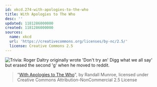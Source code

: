 ```yaml
---
id: xkcd.274-with-apologies-to-the-who
title: With Apologies to The Who
desc: ''
updated: 1181286000000
created: 1181286000000
sources:
  name: xkcd
  url: 'https://creativecommons.org/licenses/by-nc/2.5/'
  license: Creative Commons 2.5
---
```

![Trivia: Roger Daltry originally wrote 'Don't try an' Digg what we all say' but erased the second 'g' when he moved to reddit.](https://imgs.xkcd.com/comics/with_apologies_to_the_who.png)
> "[With Apologies to The Who](https://xkcd.com/274/)", by Randall Munroe, licensed under Creative Commons Attribution-NonCommercial 2.5 License
